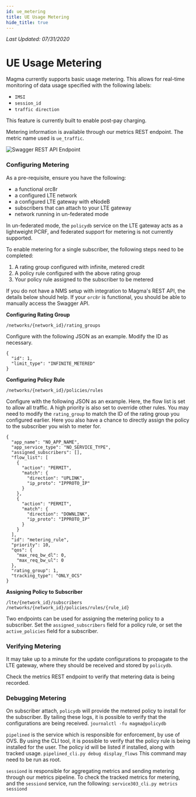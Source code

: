 ```yaml
---
id: ue_metering
title: UE Usage Metering
hide_title: true
---
```


*Last Updated: 07/31/2020*

# UE Usage Metering

Magma currently supports basic usage metering. This allows for real-time
monitoring of data usage specified with the following labels:
- `IMSI`
- `session_id`
- `traffic direction`

This feature is currently built to enable post-pay charging.

Metering information is available through our metrics REST endpoint.
The metric name used is `ue_traffic`.

![Swagger REST API Endpoint](/assets/ue_metering.png)

### Configuring Metering

As a pre-requisite, ensure you have the following:

* a functional orc8r
* a configured LTE network
* a configured LTE gateway with eNodeB
* subscribers that can attach to your LTE gateway
* network running in un-federated mode

In un-federated mode, the `policydb` service on the LTE gateway acts 
as a lightweight PCRF, and federated support for metering is not currently 
supported.

To enable metering for a single subscriber, 
the following steps need to be completed:

1. A rating group configured with infinite, metered credit
2. A policy rule configured with the above rating group
3. Your policy rule assigned to the subscriber to be metered

If you do not have a NMS setup with integration to Magma's REST API, the 
details below should help. If your `orc8r` is functional, you should be able to 
manually access the Swagger API.

**Configuring Rating Group**

`/networks/{network_id}/rating_groups`

Configure with the following JSON as an example. Modify the ID as necessary.

```
{
  "id": 1,
  "limit_type": "INFINITE_METERED"
}
```

**Configuring Policy Rule**

`/networks/{network_id}/policies/rules`

Configure with the following JSON as an example. Here, the flow list is set 
to allow all traffic. A high priority is also set to override other rules. 
You may need to modify the `rating_group` to match the ID of the rating group 
you configured earlier. Here you also have a chance to directly assign the 
policy to the subscriber you wish to meter for.

```
{
  "app_name": "NO_APP_NAME",
  "app_service_type": "NO_SERVICE_TYPE",
  "assigned_subscribers": [],
  "flow_list": [
    {
      "action": "PERMIT",
      "match": {
        "direction": "UPLINK",
        "ip_proto": "IPPROTO_IP"
      }
    },
    {
      "action": "PERMIT",
      "match": {
        "direction": "DOWNLINK",
        "ip_proto": "IPPROTO_IP"
      }
    }
  ],
  "id": "metering_rule",
  "priority": 10,
  "qos": {
    "max_req_bw_dl": 0,
    "max_req_bw_ul": 0
  },
  "rating_group": 1,
  "tracking_type": "ONLY_OCS"
}
```

**Assigning Policy to Subscriber**

`/lte/{network_id}/subscribers`
`/networks/{network_id}/policies/rules/{rule_id}`

Two endpoints can be used for assigning the metering policy to a subscriber.
Set the `assigned_subscribers` field for a policy rule, or set the 
`active_policies` field for a subscriber.


### Verifying Metering

It may take up to a minute for the update configurations to propagate to 
the LTE gateway, where they should be received and stored by `policydb`.

Check the metrics REST endpoint to verify that metering data is being recorded.

### Debugging Metering

On subscriber attach, `policydb` will provide the metered policy to install for 
the subscriber. By tailing these logs, it is possible to verify that the 
configurations are being received.
`journalctl -fu magma@policydb`

`pipelined` is the service which is responsible for enforcement, by use of OVS.
By using the CLI tool, it is possible to verify that the policy rule is being 
installed for the user. The policy id will be listed if installed, along with 
tracked usage.
`pipelined_cli.py debug display_flows`
This command may need to be run as root.

`sessiond` is responsible for aggregating metrics and sending metering through 
our metrics pipeline. To check the tracked metrics for metering, and the 
`sessiond` service, run the following:
`service303_cli.py metrics sessiond`
